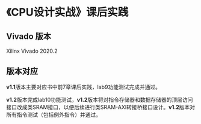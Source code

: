 # 《CPU设计实战》课后实践

## Vivado 版本 

Xilinx Vivado 2020.2

## 版本对应

**v1.1**版本主要对应书中前7章课后实践，lab9功能测试完成并通过。

**v1.2**版本完成lab10功能测试，**v1.2**版本将对指令存储器和数据存储器的顶层访问接口改成类SRAM接口，以便后续进行类SRAM-AXI转接桥接口设计。**v1.2**版本对所有指令测试（包括例外指令）并通过。